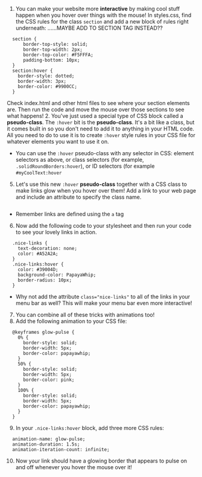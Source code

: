 1. You can make your website more **interactive** by making cool stuff happen when you hover over things with the mouse! In styles.css, find the CSS rules for the class `section` and add a new block of rules right underneath: ......MAYBE ADD TO SECTION TAG INSTEAD??
  ``` 
    section {
        border-top-style: solid;
        border-top-width: 2px;
        border-top-color: #F5FFFA;
        padding-bottom: 10px;
    }
    section:hover {
      border-style: dotted;
      border-width: 3px;
      border-color: #9900CC;
    }
  ```  
Check index.html and other html files to see where your section elements are. Then run the code and move the mouse over those sections to see what happens!
2. You've just used a special type of CSS block called a **pseudo-class**. The `:hover` bit is the **pseudo-class**. It's a bit like a class, but it comes built in so you don't need to add it to anything in your HTML code. All you need to do to use it is to create `:hover` style rules in your CSS file for whatever elements you want to use it on.
 * You can use the `:hover` pseudo-class with any selector in CSS: element selectors as above, or class selectors \(for example, `.solidRoundBorders:hover`\), or ID selectors \(for example `#myCoolText:hover`
5. Let's use this new `:hover` **pseudo-class** together with a CSS class to make links glow when you hover over them! Add a link to your web page and include an attribute to specify the class name.  
  ```<a class="nice-links" href="http://www.failteireland.ie/">Irish Tourism website</a>
  ```
  * Remember links are defined using the `a` tag
6. Now add the following code to your stylesheet and then run your code to see your lovely links in action.
  ```
    .nice-links {
      text-decoration: none;
      color: #A52A2A;
    }
    .nice-links:hover {
      color: #39004D;
      background-color: PapayaWhip;
      border-radius: 10px;
    }
  ```
 * Why not add the attribute `class="nice-links"` to all of the links in your menu bar as well? This will make your menu bar even more interactive!
7. You can combine all of these tricks with animations too! 
8. Add the following animation to your CSS file:
  ```
    @keyframes glow-pulse {
      0% {
        border-style: solid;
        border-width: 5px;
        border-color: papayawhip;
      }
      50% {
        border-style: solid;
        border-width: 5px;
        border-color: pink;
      }
      100% {
        border-style: solid;
        border-width: 5px;
        border-color: papayawhip;
      }
    }
  ```
9. In your `.nice-links:hover` block, add three more CSS rules:
  ```
    animation-name: glow-pulse;
    animation-duration: 1.5s;
    animation-iteration-count: infinite;
  ```
10. Now your link should have a glowing border that appears to pulse on and off whenever you hover the mouse over it!

